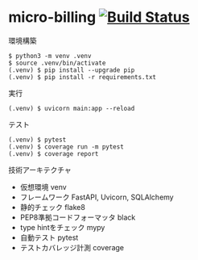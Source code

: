 # micro-billing [![Build Status](https://app.travis-ci.com/izumimatsuo/micro-billing.svg?branch=main)](https://app.travis-ci.com/izumimatsuo/micro-billing)

環境構築

```
$ python3 -m venv .venv
$ source .venv/bin/activate
(.venv) $ pip install --upgrade pip
(.venv) $ pip install -r requirements.txt
```

実行

```
(.venv) $ uvicorn main:app --reload
```

テスト
```
(.venv) $ pytest
(.venv) $ coverage run -m pytest
(.venv) $ coverage report
```

技術アーキテクチャ

- 仮想環境 venv
- フレームワーク FastAPI, Uvicorn, SQLAlchemy
- 静的チェック flake8
- PEP8準拠コードフォーマッタ black
- type hintをチェック mypy
- 自動テスト pytest
- テストカバレッジ計測 coverage

